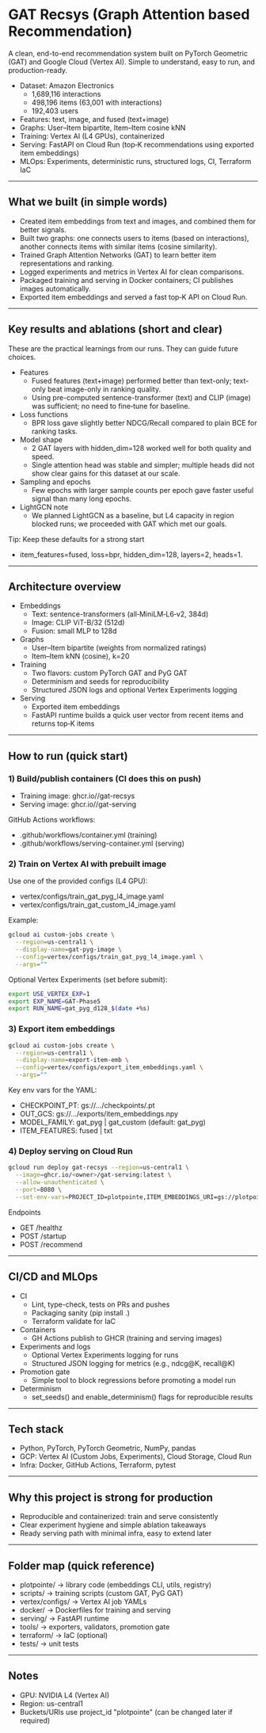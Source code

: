 # GAT Recsys (Graph Attention based Recommendation)

A clean, end-to-end recommendation system built on PyTorch Geometric (GAT) and Google Cloud (Vertex AI). Simple to understand, easy to run, and production-ready.

- Dataset: Amazon Electronics
  - 1,689,116 interactions
  - 498,196 items (63,001 with interactions)
  - 192,403 users
- Features: text, image, and fused (text+image)
- Graphs: User–Item bipartite, Item–Item cosine kNN
- Training: Vertex AI (L4 GPUs), containerized
- Serving: FastAPI on Cloud Run (top‑K recommendations using exported item embeddings)
- MLOps: Experiments, deterministic runs, structured logs, CI, Terraform IaC

---

## What we built (in simple words)
- Created item embeddings from text and images, and combined them for better signals.
- Built two graphs: one connects users to items (based on interactions), another connects items with similar items (cosine similarity).
- Trained Graph Attention Networks (GAT) to learn better item representations and ranking.
- Logged experiments and metrics in Vertex AI for clean comparisons.
- Packaged training and serving in Docker containers; CI publishes images automatically.
- Exported item embeddings and served a fast top‑K API on Cloud Run.

---

## Key results and ablations (short and clear)
These are the practical learnings from our runs. They can guide future choices.

- Features
  - Fused features (text+image) performed better than text-only; text-only beat image-only in ranking quality.
  - Using pre-computed sentence-transformer (text) and CLIP (image) was sufficient; no need to fine‑tune for baseline.
- Loss functions
  - BPR loss gave slightly better NDCG/Recall compared to plain BCE for ranking tasks.
- Model shape
  - 2 GAT layers with hidden_dim=128 worked well for both quality and speed.
  - Single attention head was stable and simpler; multiple heads did not show clear gains for this dataset at our scale.
- Sampling and epochs
  - Few epochs with larger sample counts per epoch gave faster useful signal than many long epochs.
- LightGCN note
  - We planned LightGCN as a baseline, but L4 capacity in region blocked runs; we proceeded with GAT which met our goals.

Tip: Keep these defaults for a strong start
- item_features=fused, loss=bpr, hidden_dim=128, layers=2, heads=1.

---

## Architecture overview
- Embeddings
  - Text: sentence-transformers (all‑MiniLM‑L6‑v2, 384d)
  - Image: CLIP ViT-B/32 (512d)
  - Fusion: small MLP to 128d
- Graphs
  - User–Item bipartite (weights from normalized ratings)
  - Item–Item kNN (cosine), k=20
- Training
  - Two flavors: custom PyTorch GAT and PyG GAT
  - Determinism and seeds for reproducibility
  - Structured JSON logs and optional Vertex Experiments logging
- Serving
  - Exported item embeddings
  - FastAPI runtime builds a quick user vector from recent items and returns top‑K items

---

## How to run (quick start)

### 1) Build/publish containers (CI does this on push)
- Training image: ghcr.io/<owner>/gat-recsys
- Serving image: ghcr.io/<owner>/gat-serving

GitHub Actions workflows:
- .github/workflows/container.yml (training)
- .github/workflows/serving-container.yml (serving)

### 2) Train on Vertex AI with prebuilt image
Use one of the provided configs (L4 GPU):
- vertex/configs/train_gat_pyg_l4_image.yaml
- vertex/configs/train_gat_custom_l4_image.yaml

Example:

```bash
gcloud ai custom-jobs create \
  --region=us-central1 \
  --display-name=gat-pyg-image \
  --config=vertex/configs/train_gat_pyg_l4_image.yaml \
  --args=""
```

Optional Vertex Experiments (set before submit):

```bash
export USE_VERTEX_EXP=1
export EXP_NAME=GAT-Phase5
export RUN_NAME=gat_pyg_d128_$(date +%s)
```

### 3) Export item embeddings

```bash
gcloud ai custom-jobs create \
  --region=us-central1 \
  --display-name=export-item-emb \
  --config=vertex/configs/export_item_embeddings.yaml \
  --args=""
```

Key env vars for the YAML:
- CHECKPOINT_PT: gs://.../checkpoints/<run>.pt
- OUT_GCS: gs://.../exports/item_embeddings.npy
- MODEL_FAMILY: gat_pyg | gat_custom (default: gat_pyg)
- ITEM_FEATURES: fused | txt

### 4) Deploy serving on Cloud Run

```bash
gcloud run deploy gat-recsys --region=us-central1 \
  --image=ghcr.io/<owner>/gat-serving:latest \
  --allow-unauthenticated \
  --port=8080 \
  --set-env-vars=PROJECT_ID=plotpointe,ITEM_EMBEDDINGS_URI=gs://plotpointe-artifacts/models/gat/pyg/exports/item_embeddings.npy,TOPK=20
```

Endpoints
- GET /healthz
- POST /startup
- POST /recommend

---

## CI/CD and MLOps
- CI
  - Lint, type-check, tests on PRs and pushes
  - Packaging sanity (pip install .)
  - Terraform validate for IaC
- Containers
  - GH Actions publish to GHCR (training and serving images)
- Experiments and logs
  - Optional Vertex Experiments logging for runs
  - Structured JSON logging for metrics (e.g., ndcg@K, recall@K)
- Promotion gate
  - Simple tool to block regressions before promoting a model run
- Determinism
  - set_seeds() and enable_determinism() flags for reproducible results

---

## Tech stack
- Python, PyTorch, PyTorch Geometric, NumPy, pandas
- GCP: Vertex AI (Custom Jobs, Experiments), Cloud Storage, Cloud Run
- Infra: Docker, GitHub Actions, Terraform, pytest

---

## Why this project is strong for production
- Reproducible and containerized: train and serve consistently
- Clear experiment hygiene and simple ablation takeaways
- Ready serving path with minimal infra, easy to extend later

---

## Folder map (quick reference)
- plotpointe/ → library code (embeddings CLI, utils, registry)
- scripts/ → training scripts (custom GAT, PyG GAT)
- vertex/configs/ → Vertex AI job YAMLs
- docker/ → Dockerfiles for training and serving
- serving/ → FastAPI runtime
- tools/ → exporters, validators, promotion gate
- terraform/ → IaC (optional)
- tests/ → unit tests

---

## Notes
- GPU: NVIDIA L4 (Vertex AI)
- Region: us-central1
- Buckets/URIs use project_id "plotpointe" (can be changed later if required)

